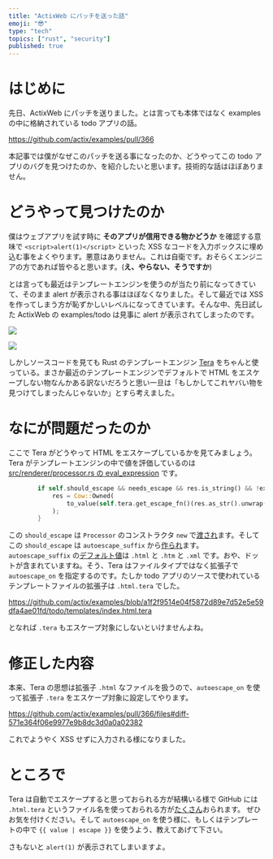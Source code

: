 ```yaml
---
title: "ActixWeb にパッチを送った話"
emoji: "😎"
type: "tech"
topics: ["rust", "security"]
published: true
---
```


# はじめに

先日、ActixWeb にパッチを送りました。とは言っても本体ではなく examples の中に格納されている todo アプリの話。

https://github.com/actix/examples/pull/366

本記事では僕がなぜこのパッチを送る事になったのか、どうやってこの todo アプリのバグを見つけたのか、を紹介したいと思います。技術的な話はほぼありません。

# どうやって見つけたのか

僕はウェブアプリを試す時に **そのアプリが信用できる物かどうか** を確認する意味で `<script>alert(1)</script>` といった XSS なコードを入力ボックスに埋め込む事をよくやります。悪意はありません。これは自衛です。おそらくエンジニアの方であれば皆やると思います。(**え、やらない、そうですか**)

とは言っても最近はテンプレートエンジンを使うのが当たり前になってきていて、そのまま alert が表示される事はほぼなくなりました。そして最近では XSS を作ってしまう方が恥ずかしいレベルになってきています。そんな中、先日試した ActixWeb の examples/todo は見事に alert が表示されてしまったのです。

![](https://storage.googleapis.com/zenn-user-upload/p70ao74bmjlzquif930ye0zkro8x)

![](https://storage.googleapis.com/zenn-user-upload/imvfmksjnsc3tes1zdpg9f4mimzh)

しかしソースコードを見ても Rust のテンプレートエンジン [Tera](https://github.com/Keats/tera/) をちゃんと使っている。まさか最近のテンプレートエンジンでデフォルトで HTML をエスケープしない物なんかある訳ないだろうと思い一旦は「もしかしてこれヤバい物を見つけてしまったんじゃないか」とすら考えました。

# なにが問題だったのか

ここで Tera がどうやって HTML をエスケープしているかを見てみましょう。Tera がテンプレートエンジンの中で値を評価しているのは [src/renderer/processor.rs の eval_expression](https://github.com/Keats/tera/blob/791f97e92432de1c7159acdcd0aebf118fffc0ca/src/renderer/processor.rs#L326-L435) です。

```rust
        if self.should_escape && needs_escape && res.is_string() && !expr.is_marked_safe() {
            res = Cow::Owned(
                to_value(self.tera.get_escape_fn()(res.as_str().unwrap())).map_err(Error::json)?,
            );
        }
```
	
この `should_escape` は `Processor` のコンストラクタ `new` で[渡され](https://github.com/Keats/tera/blob/791f97e92432de1c7159acdcd0aebf118fffc0ca/src/renderer/mod.rs#L50-L51)ます。そしてこの `should_escape` は `autoescape_suffix` から[作られ](https://github.com/Keats/tera/blob/791f97e92432de1c7159acdcd0aebf118fffc0ca/src/renderer/mod.rs#L34-L40)ます。
`autoescape_suffix` の[デフォルト値](https://github.com/Keats/tera/blob/acbbba7f2e911c2ce45ad48f801ed6cd62188b4a/src/tera.rs#L702)は `.html` と `.htm` と `.xml` です。おや、ドットが含まれていますね。そう、Tera はファイルタイプではなく拡張子で `autoescape_on` を指定するのです。たしか todo アプリのソースで使われているテンプレートファイルの拡張子は `.html.tera` でした。

https://github.com/actix/examples/blob/a1f2f9514e04f5872d89e7d52e5e59dfa4ae01fd/todo/templates/index.html.tera
	
となれば `.tera` もエスケープ対象にしないといけませんよね。

# 修正した内容

本来、Tera の思想は拡張子 `.html` なファイルを扱うので、`autoescape_on` を使って拡張子 `.tera` をエスケープ対象に設定してやります。

https://github.com/actix/examples/pull/366/files#diff-571e364f06e9977e9b8dc3d0a0a02382

これでようやく XSS せずに入力される様になりました。
	
# ところで

Tera は自動でエスケープすると思っておられる方が結構いる様で GitHub には `.html.tera` というファイル名を使っておられる方が[たくさん](https://github.com/search?q=filename%3Aindex.html.tera)おられます。
ぜひお気を付けください。そして `autoescape_on` を使う様に、もしくはテンプレートの中で `{{ value | escape }}` を使うよう、教えてあげて下さい。

さもないと `alert(1)` が表示されてしまいますよ。


